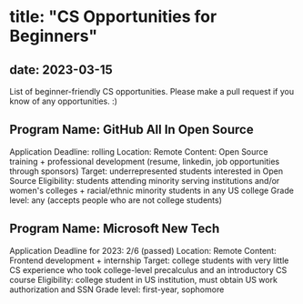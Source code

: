 
# title: "CS Opportunities for Beginners"
## date: 2023-03-15

List of beginner-friendly CS opportunities. 
Please make a pull request if you know of any opportunities. :)

## Program Name: GitHub All In Open Source
Application Deadline: rolling
Location: Remote
Content: Open Source training + professional development (resume, linkedin, job opportunities through sponsors)
Target: underrepresented students interested in Open Source
Eligibility: students attending minority serving institutions and/or women's colleges + racial/ethnic minority students in any US college
Grade level: any (accepts people who are not college students)

## Program Name: Microsoft New Tech
Application Deadline for 2023: 2/6 (passed)
Location: Remote
Content: Frontend development + internship
Target: college students with very little CS experience who took college-level precalculus and an introductory CS course
Eligibility: college student in US institution, must obtain US work authorization and SSN
Grade level: first-year, sophomore


